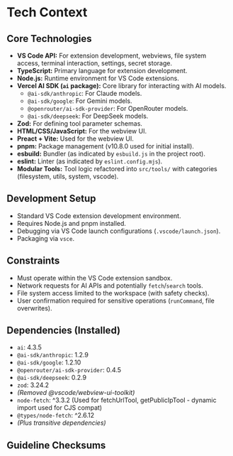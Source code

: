 # Tech Context

## Core Technologies
- **VS Code API:** For extension development, webviews, file system access, terminal interaction, settings, secret storage.
- **TypeScript:** Primary language for extension development.
- **Node.js:** Runtime environment for VS Code extensions.
- **Vercel AI SDK (`ai` package):** Core library for interacting with AI models.
    - `@ai-sdk/anthropic`: For Claude models.
    - `@ai-sdk/google`: For Gemini models.
    - `@openrouter/ai-sdk-provider`: For OpenRouter models.
    - `@ai-sdk/deepseek`: For DeepSeek models.
- **Zod:** For defining tool parameter schemas.
- **HTML/CSS/JavaScript:** For the webview UI.
- **Preact + Vite:** Used for the webview UI.
- **pnpm:** Package management (v10.8.0 used for initial install).
- **esbuild:** Bundler (as indicated by `esbuild.js` in the project root).
- **eslint:** Linter (as indicated by `eslint.config.mjs`).
- **Modular Tools:** Tool logic refactored into `src/tools/` with categories (filesystem, utils, system, vscode).

## Development Setup
- Standard VS Code extension development environment.
- Requires Node.js and pnpm installed.
- Debugging via VS Code launch configurations (`.vscode/launch.json`).
- Packaging via `vsce`.

## Constraints
- Must operate within the VS Code extension sandbox.
- Network requests for AI APIs and potentially `fetch`/`search` tools.
- File system access limited to the workspace (with safety checks).
- User confirmation required for sensitive operations (`runCommand`, file overwrites).

## Dependencies (Installed)
- `ai`: 4.3.5
- `@ai-sdk/anthropic`: 1.2.9
- `@ai-sdk/google`: 1.2.10
- `@openrouter/ai-sdk-provider`: 0.4.5
- `@ai-sdk/deepseek`: 0.2.9
- `zod`: 3.24.2
- *(Removed @vscode/webview-ui-toolkit)*
- `node-fetch`: ^3.3.2 (Used for fetchUrlTool, getPublicIpTool - dynamic import used for CJS compat)
- `@types/node-fetch`: ^2.6.12
- *(Plus transitive dependencies)*

## Guideline Checksums
<!-- This section will be populated automatically by the SHA verification process -->